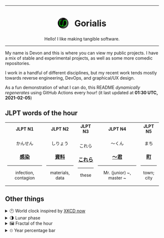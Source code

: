 ***

<h1 align="center">
<sub>
    <img src="readme/resources/avatar.png" height="36">
</sub>
&nbsp;
Gorialis
</h1>
<p align="center">
Hello! I like making tangible software.
</p>

***

My name is Devon and this is where you can view my public projects. I have a mix of stable and experimental projects, as well as some more comedic repositories.

I work in a handful of different disciplines, but my recent work tends mostly towards reverse engineering, DevOps, and graphical/UX design.

As a fun demonstration of what I can do, this README *dynamically regenerates* using GitHub Actions every hour! (it last updated at **01:30 UTC, 2021-02-05**)

<h2>JLPT words of the hour</h2>
<table>
    <tr>
        <th>JLPT N1</th>
        <th>JLPT N2</th>
        <th>JLPT N3</th>
        <th>JLPT N4</th>
        <th>JLPT N5</th>
    </tr>
    <tr>
        <td>
            <p align="center">かんせん</p>
            <h3 align="center"><b><a href="https://jisho.org/search/%E6%84%9F%E6%9F%93">感染</a></b></h3>
            <hr>
            <p align="center">infection,<wbr> contagion</p>
        </td>
        <td>
            <p align="center">しりょう</p>
            <h3 align="center"><b><a href="https://jisho.org/search/%E8%B3%87%E6%96%99">資料</a></b></h3>
            <hr>
            <p align="center">materials,<wbr> data</p>
        </td>
        <td>
            <p align="center">これら</p>
            <h3 align="center"><b><a href="https://jisho.org/search/%E3%81%93%E3%82%8C%E3%82%89">これら</a></b></h3>
            <hr>
            <p align="center">these</p>
        </td>
        <td>
            <p align="center">～くん</p>
            <h3 align="center"><b><a href="https://jisho.org/search/%EF%BD%9E%E5%90%9B">～君</a></b></h3>
            <hr>
            <p align="center">Mr. (junior) ~,<wbr> master ~</p>
        </td>
        <td>
            <p align="center">まち</p>
            <h3 align="center"><b><a href="https://jisho.org/search/%E7%94%BA">町</a></b></h3>
            <hr>
            <p align="center">town;<br> city</p>
        </td>
    </tr>
</table>

<h2>Other things</h2>
<details>
<summary>🕐  World clock inspired by <a href="https://xkcd.com/now">XKCD now</a></summary>

> <img src="generated/now.png" width="512">

</details>
<details>
<summary>🌗 Lunar phase</summary>

The moon is approximately 79.43% through its phase (Last Quarter).

</details>
<details>
<summary>&#x1f5bc; Fractal of the hour</summary>

> <img src="generated/fractal.png" width="512">

</details>
<details>
<summary>&#x23f2; Year percentage bar</summary>
<pre><code>2021 [█▁▁▁▁▁▁▁▁▁▁▁▁▁▁▁▁▁▁▁] 9.61%</code></pre>
</details>
